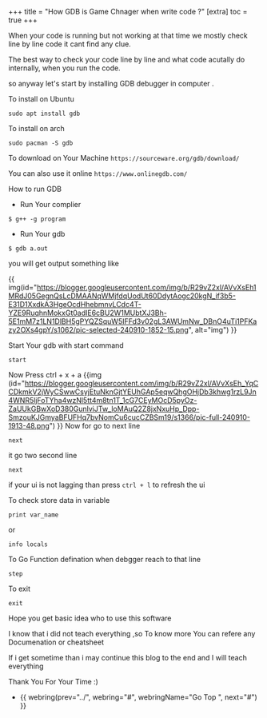 +++
title = "How GDB is Game Chnager when write code ?"
[extra]
  toc = true
+++

When your code is running but not working at that time we mostly check line by line code it cant find any clue.

The best way to check your code line by line and what code acutally do internally, when you run the code.

so anyway let's start by installing GDB debugger in computer .

To install on Ubuntu 
```
sudo apt install gdb
```
To install on arch 
```
sudo pacman -S gdb
```
To download on Your Machine 
`https://sourceware.org/gdb/download/`

You can also use it online `https://www.onlinegdb.com/`


How to run GDB

- Run Your complier
```
$ g++ -g program
```
- Run Your gdb
```
$ gdb a.out
```
you will get output something like 

{{ img(id="https://blogger.googleusercontent.com/img/b/R29vZ2xl/AVvXsEh1MRdJ05GegnQsLcDMAANqWMjfdqUodUt60DdytAogc20kgN_if3b5-E31D1XxdkA3HgeOcdHhebmnvLCdc4T-YZE9RuqhnMokxGt0adIE6cBU2W1MUbtXJ3Bh-5E1mM7z1LN1DlBH5gPYQZSquW5IFFd3v02gL3AWUmNw_DBnO4uTi1PFKazy2OXs4gpY/s1062/pic-selected-240910-1852-15.png", alt="img") }}

Start Your gdb with start command
```
start 
```
Now Press ctrl + x + a
{{img (id="https://blogger.googleusercontent.com/img/b/R29vZ2xl/AVvXsEh_YqCCDkmkV2jWyCSwwCsyjEtuNknGjtYEUhGAp5eqwQhgOHjDb3khwg1rzL9Jn4WNR5ljFoTYha4wzNl5tt4m8tn1T_1cG7CEyMOcD5pyOz-ZaUUkGBwXoD380GunlviJTw_loMAuQ2Z8jxNxuHp_Dpp-SmzouKJGmyaBFUFHq7bvNomCu6cucCZBSm19/s1366/pic-full-240910-1913-48.png")
}}
Now for go to next line 
```
next
```
it go two second line
```
next
```
if your ui is not lagging than press `ctrl + l` to refresh the ui

To check store data in variable

```
print var_name
```
or

```
info locals
```

To Go Function defination when debgger reach to that line
```
step 
```

To exit 
```
exit
```

Hope you get basic idea who to use this software 

I know that i did not teach everything ,so
To know more You can refere any Documenation or cheatsheet

If i get sometime than i may continue this blog to the end and I will teach everything


Thank You For Your Time :)
- {{ webring(prev="../", webring="#", webringName="Go Top ", next="#") }}
